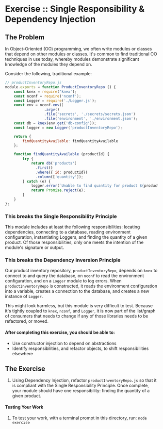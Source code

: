 Exercise :: Single Responsibility & Dependency Injection
========================================================

## The Problem

In Object-Oriented (OO) programming, we often write modules or classes that depend on other modules or classes. It's common to find traditional OO techniques in use today, whereby modules demonstrate significant knowledge of the modules they depend on.

Consider the following, traditional example:

```JavaScript
// productInventoryRepo.js
module.exports = function ProductInventoryRepo () {
    const knex = require('knex');
    const nconf = require('nconf');
    const Logger = require('./Logger.js');
    const env = nconf.env()
                  .argv()
                  .file('secrets', './secrets/secrets.json')
                  .file('environment', './environment.json');
    const db = knex(env.get('db-config'));
    const logger = new Logger('productInventoryRepo');

    return {
        findQuantityAvailable: findQuantityAvailable
    };

    function findQuantityAvailable (productId) {
        try {
            return db('products')
              .first()
              .where({ id: productId})
              .column(['quantity']);
        } catch (e) {
            logger.error(`Unable to find quantity for product ${productId}`, e);
            return Promise.reject(e);
        }
    }
};
```

### This breaks the Single Responsibility Principle
This module includes at least the following responsibilities: locating dependencies, connecting to a database, reading environment configuration, instantiating Loggers, and finding the quantity of a given product. Of those responsibilities, only one meets the intention of the module's signature or output.

### This breaks the Dependency Inversion Principle
Our product inventory repository, `productInventoryRepo`, depends on `knex` to connect to and query the database, on `nconf` to read the environment configuration, and on a `Logger` module to log errors. When `productInventoryRepo` is constructed, it reads the environment configuration into a variable, creates a connection to the database, and creates a new instance of `Logger`.

This might look harmless, but this module is very difficult to test. Because it's tightly coupled to `knex`, `nconf`, and `Logger`, it is now part of the list/graph of consumers that needs to change if any of those libraries needs to be refactored, or moved.

#### After completing this exercise, you should be able to:

* Use constructor injection to depend on abstractions
* Identify responsibilities, and refactor objects, to shift responsibilities elsewhere

## The Exercise

1. Using Dependency Injection, refactor `productInventoryRepo.js` so that it is compliant with the Single Responsibility Principle. Once complete, your module should have one responsibility: finding the quantity of a given product.

#### Testing Your Work

1. To test your work, with a terminal prompt in this directory, run: `node exercise`
